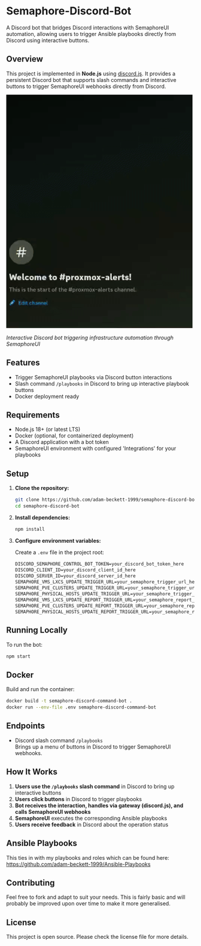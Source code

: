 
# Semaphore-Discord-Bot

A Discord bot that bridges Discord interactions with SemaphoreUI automation, allowing users to trigger Ansible playbooks directly from Discord using interactive buttons.

## Overview

This project is implemented in **Node.js** using [discord.js](https://discord.js.org/). It provides a persistent Discord bot that supports slash commands and interactive buttons to trigger SemaphoreUI webhooks directly from Discord.

![Bot Demo](demo.gif)

*Interactive Discord bot triggering infrastructure automation through SemaphoreUI*

## Features

- Trigger SemaphoreUI playbooks via Discord button interactions
- Slash command `/playbooks` in Discord to bring up interactive playbook buttons
- Docker deployment ready

## Requirements

- Node.js 18+ (or latest LTS)
- Docker (optional, for containerized deployment)
- A Discord application with a bot token
- SemaphoreUI environment with configured 'Integrations' for your playbooks

## Setup

1. **Clone the repository:**
   ```sh
   git clone https://github.com/adam-beckett-1999/semaphore-discord-bot.git
   cd semaphore-discord-bot
   ```

2. **Install dependencies:**
   ```sh
   npm install
   ```

3. **Configure environment variables:**

   Create a `.env` file in the project root:
   ```
   DISCORD_SEMAPHORE_CONTROL_BOT_TOKEN=your_discord_bot_token_here
   DISCORD_CLIENT_ID=your_discord_client_id_here
   DISCORD_SERVER_ID=your_discord_server_id_here
   SEMAPHORE_VMS_LXCS_UPDATE_TRIGGER_URL=your_semaphore_trigger_url_here
   SEMAPHORE_PVE_CLUSTERS_UPDATE_TRIGGER_URL=your_semaphore_trigger_url_here
   SEMAPHORE_PHYSICAL_HOSTS_UPDATE_TRIGGER_URL=your_semaphore_trigger_url_here
   SEMAPHORE_VMS_LXCS_UPDATE_REPORT_TRIGGER_URL=your_semaphore_report_trigger_url_here
   SEMAPHORE_PVE_CLUSTERS_UPDATE_REPORT_TRIGGER_URL=your_semaphore_report_trigger_url_here
   SEMAPHORE_PHYSICAL_HOSTS_UPDATE_REPORT_TRIGGER_URL=your_semaphore_report_trigger_url_here
   ```

## Running Locally

To run the bot:
```sh
npm start
```

## Docker

Build and run the container:

```sh
docker build -t semaphore-discord-command-bot .
docker run --env-file .env semaphore-discord-command-bot
```

## Endpoints

- Discord slash command `/playbooks`  
  Brings up a menu of buttons in Discord to trigger SemaphoreUI webhooks.

## How It Works

1. **Users use the `/playbooks` slash command** in Discord to bring up interactive buttons
2. **Users click buttons** in Discord to trigger playbooks
3. **Bot receives the interaction, handles via gateway (discord.js), and calls SemaphoreUI webhooks**
4. **SemaphoreUI** executes the corresponding Ansible playbooks
5. **Users receive feedback** in Discord about the operation status

## Ansible Playbooks

This ties in with my playbooks and roles which can be found here: https://github.com/adam-beckett-1999/Ansible-Playbooks

## Contributing

Feel free to fork and adapt to suit your needs. This is fairly basic and will probably be improved upon over time to make it more generalised.

## License

This project is open source. Please check the license file for more details.
